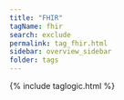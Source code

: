 ```yaml
---
title: "FHIR"
tagName: fhir
search: exclude
permalink: tag_fhir.html
sidebar: overview_sidebar
folder: tags
---
```

{% include taglogic.html %}


